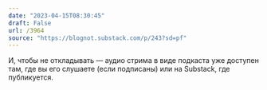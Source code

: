 ```yaml
---
date: "2023-04-15T08:30:45"
draft: False
url: /3964
source: "https://blognot.substack.com/p/243?sd=pf"
---
```


И, чтобы не откладывать — аудио стрима в виде подкаста уже доступен там, где вы его слушаете (если подписаны) или на Substack, где публикуется.
